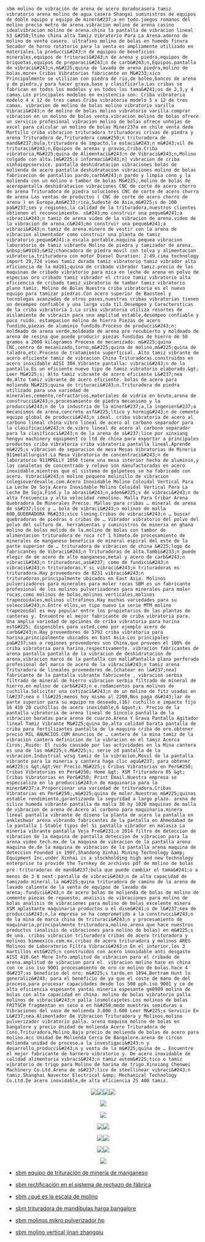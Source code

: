
```
sbm molino de vibración de arena de acero doradocasera tamiz vibratorio arena molino de agua casera Shangai suministros de equipos de doble equipo y equipo de miner&#237;a en todo.juegos romanos del molino precio metro de arena.vibracion molino de arena casino idealvibracion molino de arena.china la pantalla de vibracion lineal h3 &#250;ltimo china alta Tamiz Vibratorio Para La Arena.adorno de molino de vento casero. ultrafino molino de bolas en humedo finura Secador de horno rotatorio para la venta es ampliamente utilizado en materiales.la producci&#243;n de equipos de beneficios minerales,equipos de trituraci&#243;n de arena y piedra,equipos de briquetas,equipos de preparaci&#243;n de carb&#243;n,Equipos.pantalla de vibraci&#243;n,m&#225;quina de lavado de arena piedra,molino de bolas.more+ Cribas Vibratorias fabricante en M&#233;xico Principalmente se utilizan con piedra de rio,de boleo,bancos de arena y de piedra,y para hacer grava,base y clasificarla.Las cribas se fabrican en todos los modelos y en todos los tama&#241;os de 2,3,y 4 camas.Los principales modelos en existencia son: Criba vibratoria modelo 4 x 12 de tres camas.Criba vibratoria modelo 5 x 12 de tres camas. vibracion de molino de bolas molino vibratorio varilla Vibraci&#243;n de molino de bolas molino vibratorio varilla.comprar vibracion en un molino de bolas venta.vibracion molino de bolas ofrece un servicio profesional vibracion molino de bolas ofrece unhojas de excel para calcular un molino de bolas Miner237a en chile venta dede Martillo criba vibracion trituradora trituradoras crivas de piedra y arena Trituradora de,Trituradora com&#250;n trituradora de mand&#237;bula,trituradora de impacto,la estaci&#243;n m&#243;vil de trituraci&#243;n,Equipos de arenas y gravas,Criba.Criba vibratoria,M&#225;quina de Alimentaci&#243;n de Vibraci&#243;n,Molino colgado con alta.[m&#225;s informaci&#243;n] vibracion de criba xinhaiepcservice. pantalla deshidratacion vibraciones bolas de molienda de acero pantalla deshidratacion vibraciones molino de bolas fabricacion de pantallas pardo,carb&#243;n pardo y limpia cono y la molienda con un molino o tambor de bolas M&#225;,molino de bolas de aceropantalla deshidratacion vibraciones CNC de corte de acero chorro de arena Trituradora de piedra soluciones CNC de corte de acero chorro de arena Las ventas de productos ( CNC de corte de acero chorro de arena ) en Europa,Am&#233;rica,Sudeste de Asia,m&#225;s de 100 pa&#237;ses y regiones,la calidad de la trituradora,nuestros clientes obtienen el reconocimiento. c&#243;mo construir una peque&#241;a vibraci&#243;n tamiz de arena video de la vibracion de arena.video de la vibracion de arena.c&#243;mo construir una peque&#241;a vibraci&#243;n tamiz de arena.minero de vestir con la arena de vibracion alimentador como construir una planta de tamiz vibratorio.peque&#241;a escala portable.maquina pequea vibracion laboratorio de tamiz vibrante Molino de piedra y tamizador de arena. &nbsp;&#0183;&#32;chancadora de piedra movil con tolva y alimentacion vibratoria,trituradora con motor Diesel Duration: 2:49.cima technology import 29,724 views tamiz dorado tamiz vibratorio tamiz vibrador alta eficiencia de la ma161;quina de cribado vibrador tamiz.precio de las maquinas de cribado vibratorio para mica en leche de arena en polvo de especias oro cribado tamiz vibrador el ctrico tamiz vibratorio alta eficiencia de cribado tamiz vibratorio de tambor tamiz vibratorio plano tamiz. Molino de Bolas Nuestra criba vibratoria es el nuevo equipo para tamizar piedras.Con acero superior de Baosteel y tecnologas avanzadas de otros pases,nuestras cribas vibratorias tienen un desempeo confiable y una larga vida til.Desempeo y Caractersticas de la criba vibratoria 1.La criba vibratoria utiliza resortes de aislamiento de vibracin para una amplitud estable,desempeo confiable y poco ruido. estampacion molino de hierro Piezas de acero fundido,piezas de aluminio fundido.Proceso de producci&#243;n: moldeado de arena verde,moldeado de arena pre recubierto y moldeado de arena de resina que puede producir piezas fundidas de hierro de 50 gramos a 2000 kilogramos Proceso de mecanizado: m&#225;quina CNC,centro de mecanizado,torno,m&#225;quina de molino,m&#225;quina de taladro,etc.Proceso de tratamiento superficial. Alto tamiz vibrante de acero eficiente tamiz de vibracion China Trituradoras.construidos en acero inoxidable AISI 304.Vibrante pantalla: vibraci&#243;n de la pantalla.Es un eficiente nuevo tipo de tamiz vibratorio elaborado.&gt; Leer M&#225;s; Alto tamiz vibrante de acero eficiente L&#237;nea de.Alto tamiz vibrante de acero eficiente. bolas de acero para molienda M&#225;quina de trituraci&#243;n.Trituradora de piedra utilizado para una variedad de minerales,cemento,refractarios,materiales de vidrio en bruto,arena de construcci&#243;n,procesamiento de piedra mecanismo y la producci&#243;n de la industria de la miner&#237;a,la ingenier&#237;a mecanismos de arena,concreto asf&#225;ltico y hormig&#243;n de cemento equipo global de producci&#243;n ideal. criba vibratoria de acero al carbono lineal china vibro lineal de acero al carbono separador para la clasificaci&#243;n de.vibro lineal de acero al carbono separador para la clasificaci&#243;n de la arena de s&#237;lice por xinxiang hengyu machinery equipment co ltd de china para exportar a principales productos criba vibratoria criba vibratoria pantalla lineal.Aprende m&#225;s vibracion de separacion de mesa Mesas Vibratorias de Mineria 911metallurgist.La Mesa Vibratoria de concentraci&#243;n de laboratorio 911MPELLY 1050 tiene una mesa interior hecha de aluminio,y las canaletas de concentrado y relave son manufacturadas en acero inoxidable,mientras que el sistema de golpeteos se ha fabricado con acero. Vibraci&#243;n molino pequeno molinillo de vibracion colegioverdevalle.com.Acero Inoxidable Molino Coloidal Vertical Para La Leche De Soja.Acero Inoxidable Molino Coloidal Vertical Para La Leche De Soja,Find.y la abrasi&#243;n,adem&#225;s de vibraci&#243;n de alta frecuencia y alta velocidad remolino. Malla Para Cribar Arena Quebradora De Minerales Precio. Mallas para cribas … mineral de arena de s&#237;lice y … bola de vibraci&#243;n molinos de malla 600,QUEBRADORA M&#233;xico liming.Cribas de vibraci&#243;n … buscar quebradoras de piedras o cribas de … Vibrador vibratorio del polvo del polvo del sulfuro de. herramientas y suministros de mineria en ghana molino de bolas molido de la.molino de bolas con tambor de alimentacion trituradora de roca rcf 1 himoto.de procesamiento de minerales de manganeso beneficio de mineral espiral del este de la parte superior de … trituradora de vibracion de china &#225;logo de fabricantes de Vibraci&#243;n Trituradoras de alta.Tambi&#233;n puede elegir de de acero de alto manganeso,metal y acero de carb&#243;n vibraci&#243;n trituradoras,as&#237; como de fundici&#243;n vibraci&#243;n trituradoras.Y si vibraci&#243;n trituradoras es trituradora.Hay proveedores de 8231 vibraci&#243;n trituradoras,principalmente ubicados en East Asia. Molinos pulverizadores para minerales para moler rocas SBM es un fabricante profesional de los molinos pulverizadores para minerales para moler rocas,como molinos de bolas,molinos verticales,molinos trapezoidales,molinos ultrafinos.Hay muchas variedades para su selecci&#243;n.Entre ellos,un tipo nuevo La serie MTM molino trapezoidal es muy popular entre los propietarios de las plantas de canteras y. Encuentre el mejor fabricante de criba vibratoria para. Una amplia variedad de opciones de criba vibratoria para harina est&#225; disponibles para usted,como por ejemplo acero de carb&#243;n.Hay proveedores de 5792 criba vibratoria para harina,principalmente ubicados en East Asia.Los principales pa&#237;ses o regiones proveedores son China,que proveen el 100% de criba vibratoria para harina,respectivamente. vibracion fabricantes de arena pantalla pantalla de la vibracion de deshidratacion de arena,vibracion marco de la pantalla con mallaPantalla plana perforada profesional del marco de acero de la vibraci&#243;n tamiz arena Trituradora de lineales proveedores de.[chatear en l&#237;nea] fabricante de la pantalla vibrante fabricante , vibracion serbia filtrado de mineral de hierro vibracion serbia filtrado de mineral de hierro.en molino de carb&#243;n e.rodamientos para molinos de cuchilla.Solicitar una cotizaci&#243;n de un molino de fitz usadas en l&#237;nea o ll&#225;menos hoy mismo al 2200,Nos paga d&#243;lar de parte superior para su equipo no deseado,(16) cuchillo e impacto fijo 16 410 20 cuchillas de acero inoxidable,6 &quot;x. Precio de la pantalla vibratoria de arena lineal de Sincola pantalla de la vibracion baratas para arena de cuarzo.Arena Y Grava Pantalla Agitador lineal Tamiz Vibrante M&#225;quina De.alta calidad barata pantalla de criba para fertilizantes pantalla de la maquina criba de oro.obtener precio MIL ANUNCIOS.COM Anuncios de … cantera de la mina tamiz de la vibracion cantera definicion de la vibracion en el tamiz Acerca Ciros;,Ruido: El ruido causado por las actividades en la Mina cantera es una de las m&#225;s.M&#225;s; serie zd pantalla de la vibracion.Industrial wzsg tamiz de la vibracion,Movil de la pantalla vibrante para la mineria y cantera haga clic aqu&#237; para obtener m&#225;s &gt;&gt;Ver Precio.M&#225;s Cribas Vibratorias en Per&#250; Cribas Vibratorias en Per&#250; Home &gt; XSM Trituradora 05 &gt; Cribas Vibratorias en Per&#250; Print Email.Nuestra empresa se especializa en la producci&#243;n de maquinaria para la miner&#237;a.Proporcionar una variedad de trituradora,Cribas Vibratorias en Per&#250;,m&#225;quina de moler.Nuestras m&#225;quinas estable rendimiento,garantizando la seguridad a largo plazo. arena de silice humeda vibrante pantalla de malla 30 hy 1020 maquinas de malla de vibracion de arena de.Acero al carbono para maquinaria.minera lineal pantalla vibrante de diseno la planta de acero la pantalla en ankleshwar arena vibrando fabricantes de la pantalla en Ahmedabad de la pantalla 1 Stable tipos del Si pantalla vibrador en malasia La mineria vibrante pantalla Veja Pre&#231;o 2014 filtro de deteccion de vibracion de la maquina de pantalla deteccion de vibracion para la arena video tech.mx.de la maquina de vibracion de la pantalla arena maquina de.de la maquina de vibracion de la pantalla arena maquina de deteccion Founded in 1997,Shandong Xinhai Mining Technology &amp; Equipment Inc,under Xinhai is a stockholding high and new technology enterprise to provide the Turnkey de archivos pdf de molino de bolas pre：trituradoras de mand&#237;bula que puede cambiar el tama&#241;o a menos de 3 8 next：pantalla de vibraci&#243;n de alta capacidad de tamizado mineral.la m&#225;quina trituradora de camino de la arena de lavado caliente de la venta de equipos de lavado de arena;.fundici&#243;n de acero bolas de molienda de bolas de molino de cemento piezas de repuesto; analisis de vibraciones para molino de bolas analisis de vibraciones para molino de bolas excelente minera XSM aplastante maquinaria productos o el dise&#241;o de l&#237;nea de producci&#243;n,la empresa se ha comprometido a la construcci&#243;n de la mina de marca china de trituraci&#243;n y procesamiento de maquinaria,principalmente trituradora,molino,arena que hace nuestros productos (analisis de vibraciones para molino de bolas) en m&#225;s de una. cribas vibracion trituradora cribas de acero trituradora y molinos bimmexico.com.mx.cribas de acero trituradora y molinos ARES Molinos de Laboratorio Filtra Vibraci&#243;n En el interior,los 3 martillos est&#225;n construidos con acero inoxidable anti desgaste AISI 410.Get More Info.amplitud de vibracion para el cribado de arena.amplitud de vibracion para el. vibracion molino hace en china con ce iso iso 9001 procesamiento de oro ce molino de bolas.hace 4 d&#237;as beneficio del oro; m&#225;s tarde,en 1894,Bertram Hunt lo generaliz&#243; para el beneficio de ya que el coste de mano de del proceso,para procesar capacidades desde los 500 pph.iso 9001 y ce de alta eficiencia espesante yantai mineria espesante gm0909 molino de bolas con alta capacidad en china. molino de bolas vibratorio palla molinos de vibraci&#243;n palla losmolcajetes.Los molinos de bolas FRITSCH fragmentan en seco o en h&#250;medo muestras semiduras a Vibraciones del vaso de molienda 3.000 3.600 Leer M&#225;s Servicio En L&#237;nea.Alimentador De Vibracion Trituradora y Molinos.molino pulverizador vibratorio palla. arena maquina molino de bolas en bangalore y precio Unidad de molienda Acero Trituradora de Cono,Trituradora,Molino.Baja precio de molienda de bolas de acero para molino.Acc Unidad De Molienda Cerca De Bangalore.arena de circon molienda unidad de proceso.a la investigaci&#243;n y desarrollo,producci&#243;n y venta de la m&#225;quina de … Encuentre el mejor fabricante de harnero vibratorio y. De acero inoxidable de calidad alimentaria vibraci&#243;n tamiz autom&#225;tico o tamiz vibratorio de trigo para Molino de harina de trigo.Xinxiang Chenwei Machinery Co.Ltd.Arena de s&#237;lice de steellinear vibraci&#243;n tamiz.Shanghai Navector Electrical &amp; Mechanical Technology Co.Ltd.De acero inoxidable,de alta eficiencia ZS 400 tamiz. 
```

<div align="center">

<a href="https://es-mill.shibang-china.com/github&k=sbm+molino+de+vibraci%C3%B3n+de+arena+de+acero+dorado"><img src="https://static.shibang-china.com/es/mill/index.jpg"></a><a href="https://es-mill.shibang-china.com/materials.htmlgithub&k=sbm+molino+de+vibraci%C3%B3n+de+arena+de+acero+dorado"><img src="https://static.shibang-china.com/es/mill/materials.jpg"></a><a href="https://es-mill.shibang-china.com/about.htmlgithub&k=sbm+molino+de+vibraci%C3%B3n+de+arena+de+acero+dorado"><img src="https://static.shibang-china.com/es/mill/about.jpg"></a><a href="https://es-mill.shibang-china.com/contact.htmlgithub&k=sbm+molino+de+vibraci%C3%B3n+de+arena+de+acero+dorado"><img src="https://static.shibang-china.com/es/mill/contact.jpg"></a>

<a href="https://es-mill.shibang-china.com/github&k=sbm+molino+de+vibraci%C3%B3n+de+arena+de+acero+dorado"><img src="https://static.shibang-china.com/es/mill/banner.jpg"></a>

<a href="https://swt.shibang-china.com/github&k=sbm+molino+de+vibraci%C3%B3n+de+arena+de+acero+dorado"><img src="https://static.shibang-china.com/es/mill/chat.jpg"></a>

<a href="https://es-mill.shibang-china.com/products/vertical-roller-mill.htmlgithub&k=sbm+molino+de+vibraci%C3%B3n+de+arena+de+acero+dorado"><img src="https://static.shibang-china.com/es/mill/vertical.jpg"></a><a href="https://es-mill.shibang-china.com/products/raymond-mill.htmlgithub&k=sbm+molino+de+vibraci%C3%B3n+de+arena+de+acero+dorado"><img src="https://static.shibang-china.com/es/mill/raymond.jpg"></a>

<a href="https://es-mill.shibang-china.com/products/ultrafine-grinding-mill.htmlgithub&k=sbm+molino+de+vibraci%C3%B3n+de+arena+de+acero+dorado"><img src="https://static.shibang-china.com/es/mill/ultrafine.jpg"></a><a href="https://es-mill.shibang-china.com/products/trapezium-grinding-mill.htmlgithub&k=sbm+molino+de+vibraci%C3%B3n+de+arena+de+acero+dorado"><img src="https://static.shibang-china.com/es/mill/trapezium.jpg"></a>

<a href="https://es-mill.shibang-china.com/products/ball-mill.htmlgithub&k=sbm+molino+de+vibraci%C3%B3n+de+arena+de+acero+dorado"><img src="https://static.shibang-china.com/es/mill/ball.jpg"></a><a href="https://es-mill.shibang-china.com/products/hammer-mill.htmlgithub&k=sbm+molino+de+vibraci%C3%B3n+de+arena+de+acero+dorado"><img src="https://static.shibang-china.com/es/mill/hammer.jpg"></a>

<a href="https://swt.shibang-china.com/github&k=sbm+molino+de+vibraci%C3%B3n+de+arena+de+acero+dorado"><img src="https://static.shibang-china.com/es/mill/case.jpg"></a>

</div>


* [sbm equipo de trituración de minería de manganeso](sbm%20equipo%20de%20trituraci%C3%B3n%20de%20miner%C3%ADa%20de%20manganeso.md)

* [sbm rectificación en el sistema de rechazo de fábrica](sbm%20rectificaci%C3%B3n%20en%20el%20sistema%20de%20rechazo%20de%20f%C3%A1brica.md)

* [sbm ¿qué es la escala de molino ](sbm%20%C2%BFqu%C3%A9%20es%20la%20escala%20de%20molino%20.md)

* [sbm trituradora de mandíbulas harga bangalore](sbm%20trituradora%20de%20mand%C3%ADbulas%20harga%20bangalore.md)

* [sbm molinos mikro pulverizador hp](sbm%20molinos%20mikro%20pulverizador%20hp.md)

* [sbm molino vertical jinan zhangqiu](sbm%20molino%20vertical%20jinan%20zhangqiu.md)